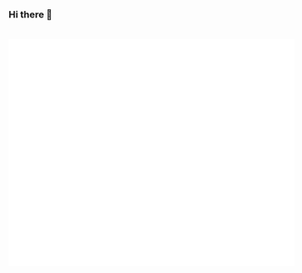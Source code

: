 ### Hi there 👋
<div align="center">
	<br>
	<a href="https://github.com/Little-Groundhog?type=source">
		<img src="Image.svg" width="800" height="400">
	</a>
	<br>
</div>
